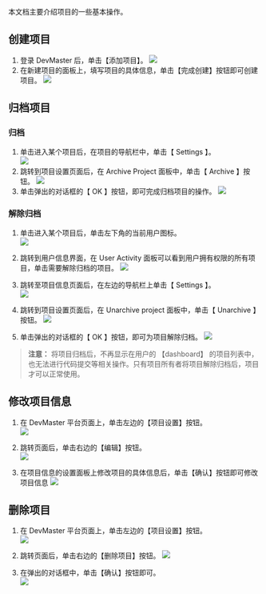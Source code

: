 本文档主要介绍项目的一些基本操作。

## 创建项目
1. 登录 DevMaster 后，单击【添加项目】。
![](http://imgcache.tce.fsphere.cn/image/mc.qcloudimg.com/static/img/c516b0879083773e37ac9f444ce2296b/image.png)
2. 在新建项目的面板上，填写项目的具体信息，单击【完成创建】按钮即可创建项目。
![](http://imgcache.tce.fsphere.cn/image/mc.qcloudimg.com/static/img/7017962f922fb122ad3f87aa88465f1d/image.png)

## 归档项目
### 归档
1. 单击进入某个项目后，在项目的导航栏中，单击【 Settings 】。  
![](http://imgcache.tce.fsphere.cn/image/mc.qcloudimg.com/static/img/d9c3c555b25444e2b6bcfe83d01d41eb/image.png)
2. 跳转到项目设置页面后，在 Archive Project 面板中，单击【 Archive 】按钮。
![](http://imgcache.tce.fsphere.cn/image/mc.qcloudimg.com/static/img/6692d85a9647b72b7e34712798eccd4c/image.png)
3. 单击弹出的对话框的【 OK 】按钮，即可完成归档项目的操作。
![](http://imgcache.tce.fsphere.cn/image/mc.qcloudimg.com/static/img/d813d34c76bad6af1cc281985adade5d/image.png)

### 解除归档
1. 单击进入某个项目后，单击左下角的当前用户图标。  
![](http://imgcache.tce.fsphere.cn/image/mc.qcloudimg.com/static/img/1a4586cfd298b1265c0a8444e18dcd5c/image.png)

2. 跳转到用户信息界面，在 User Activity 面板可以看到用户拥有权限的所有项目，单击需要解除归档的项目。
![](http://imgcache.tce.fsphere.cn/image/mc.qcloudimg.com/static/img/9e5a009663ba1784855df74d94448e13/image.png)

3. 跳转至项目信息页面后，在左边的导航栏上单击【 Settings 】。<br />
![](http://imgcache.tce.fsphere.cn/image/mc.qcloudimg.com/static/img/d9c3c555b25444e2b6bcfe83d01d41eb/image.png)

4. 跳转到项目设置页面后，在 Unarchive project 面板中，单击【 Unarchive 】按钮。
![](http://imgcache.tce.fsphere.cn/image/mc.qcloudimg.com/static/img/61e06d5c80cf40f3bb852a97847d3b54/image.png)

5. 单击弹出的对话框的【 OK 】按钮，即可为项目解除归档。
![](http://imgcache.tce.fsphere.cn/image/mc.qcloudimg.com/static/img/fe8f176e93fa9b4aa5bdb5e94d0b95bd/image.png)

> **注意：**
> 将项目归档后，不再显示在用户的 【dashboard】 的项目列表中，也无法进行代码提交等相关操作。只有项目所有者将项目解除归档后，项目才可以正常使用。

## 修改项目信息
1. 在 DevMaster 平台页面上，单击左边的【项目设置】按钮。<br />
![](http://imgcache.tce.fsphere.cn/image/mc.qcloudimg.com/static/img/f5b7f4d851b43614f0e576801ac8d4cc/image.png)

2. 跳转页面后，单击右边的【编辑】按钮。<br />
![](http://imgcache.tce.fsphere.cn/image/mc.qcloudimg.com/static/img/73425f0f7e7fcd457c6f27c6e113c838/image.png)

3. 在项目信息的设置面板上修改项目的具体信息后，单击【确认】按钮即可修改项目信息
![](http://imgcache.tce.fsphere.cn/image/mc.qcloudimg.com/static/img/6baf6d2ed35920d5ee58e00f9933644e/image.png)

## 删除项目
1. 在 DevMaster 平台页面上，单击左边的【项目设置】按钮。<br />
![](http://imgcache.tce.fsphere.cn/image/mc.qcloudimg.com/static/img/f5b7f4d851b43614f0e576801ac8d4cc/image.png)

2. 跳转页面后，单击右边的【删除项目】按钮。
![](http://imgcache.tce.fsphere.cn/image/mc.qcloudimg.com/static/img/20e5d4963c1bb9338c783908ad69ad44/image.png)

3. 在弹出的对话框中，单击【确认】按钮即可。<br />
![](http://imgcache.tce.fsphere.cn/image/mc.qcloudimg.com/static/img/f5edbaa006062296f0ad835b2eb12136/image.png)
